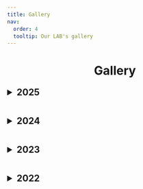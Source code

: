 ```yaml
---
title: Gallery
nav:
  order: 4
  tooltip: Our LAB's gallery
---
```


<div style="text-align:center;">
  <h1><b>Gallery</b></h1>
</div>

<details>
  <summary style="font-size:1.5em; font-weight:bold; margin:1em 0;">2025</summary>
<div style="display:flex; gap:1em; margin-top:1em;">
  <div style="text-align:center;">
    <a href="/images/gallery/22 추계.jpg" data-lightbox="gallery-2022" data-title="22추계전기화학회 참석">
      <img src="/images/gallery/22 추계.jpg" alt="22추계전기화학회 참석" style="width:180px; height:180px; object-fit:cover; border-radius:8px;">
    </a>
    <div>22추계전기화학회 참석</div>
  </div>
  <div style="text-align:center;">
    <a href="/images/gallery/22 춘계.jpg" data-lightbox="gallery-2022" data-title="22춘계전기화학회 참석">
      <img src="/images/gallery/22 춘계.jpg" alt="22춘계전기화학회 참석" style="width:180px; height:180px; object-fit:cover; border-radius:8px;">
    </a>
    <div>22춘계전기화학회 참석</div>
  </div>
</div>
</details>

<details>
  <summary style="font-size:1.5em; font-weight:bold; margin:1em 0;">2024</summary>
<div style="display:flex; gap:1em; margin-top:1em;">
  <div style="text-align:center;">
    <a href="/images/gallery/24 졸업식.jpg" data-lightbox="gallery-2024" data-title="24-2 졸업식">
      <img src="/images/gallery/24 졸업식.jpg" alt="24-2 졸업식" style="width:180px; height:180px; object-fit:cover; border-radius:8px;">
    </a>
    <div>24-2 졸업식</div>
  </div>
  <div style="text-align:center;">
    <a href="/images/gallery/참빛.jpg" data-lightbox="gallery-2024" data-title="24-2 참빛설계 장려상 수상">
      <img src="/images/gallery/참빛.jpg" alt="24-2 참빛설계 장려상 수상" style="width:180px; height:180px; object-fit:cover; border-radius:8px;">
    </a>
    <div>24-2 참빛설계 장려상 수상</div>
  </div>
  <div style="text-align:center;">
    <a href="/images/gallery/24 전지기술 심포지엄.jpg" data-lightbox="gallery-2024" data-title="24 전지기술 심포지엄">
      <img src="/images/gallery/24 전지기술 심포지엄.jpg" alt="24 전지기술 심포지엄" style="width:180px; height:180px; object-fit:cover; border-radius:8px;">
    </a>
    <div>24 전지기술 심포지엄</div>
  </div>
  <div style="text-align:center;">
    <a href="/images/gallery/24 여름 워크샵.jpg" data-lightbox="gallery-2024" data-title="24 여름 워크샵-2">
      <img src="/images/gallery/24 여름 워크샵.jpg" alt="24 여름 워크샵-2" style="width:180px; height:180px; object-fit:cover; border-radius:8px;">
    </a>
    <div>24 여름 워크샵-2</div>
  </div>
  <div style="text-align:center;">
    <a href="/images/gallery/24 여름 워크샵 1.jpg" data-lightbox="gallery-2024" data-title="24 여름 워크샵-1">
      <img src="/images/gallery/24 여름 워크샵 1.jpg" alt="24 여름 워크샵-1" style="width:180px; height:180px; object-fit:cover; border-radius:8px;">
    </a>
    <div>24 여름 워크샵-1</div>
  </div>
</div>
</details>

<details>
  <summary style="font-size:1.5em; font-weight:bold; margin:1em 0;">2023</summary>
<div style="display:flex; gap:1em; margin-top:1em;">
  <div style="text-align:center;">
    <a href="/images/gallery/photo.jpg" data-lightbox="gallery-2023" data-title="이미지 준비중">
      <img src="/images/gallery/photo.jpg" alt="이미지 준비중" style="width:180px; height:180px; object-fit:cover; border-radius:8px;">
    </a>
    <div>이미지 준비중</div>
  </div>
  <div style="text-align:center;">
    <a href="/images/gallery/photo.jpg" data-lightbox="gallery-2023" data-title="이미지 준비중">
      <img src="/images/gallery/photo.jpg" alt="이미지 준비중" style="width:180px; height:180px; object-fit:cover; border-radius:8px;">
    </a>
    <div>이미지 준비중</div>
  </div>
</div>
</details>

<details>
  <summary style="font-size:1.5em; font-weight:bold; margin:1em 0;">2022</summary>
<div style="display:flex; gap:1em; margin-top:1em;">
  <div style="text-align:center;">
    <a href="/images/gallery/22 추계.jpg" data-lightbox="gallery-2022" data-title="22 추계전기화학회">
      <img src="/images/gallery/22 추계.jpg" alt="22 추계전기화학회" style="width:180px; height:180px; object-fit:cover; border-radius:8px;">
    </a>
    <div>22 추계전기화학회</div>
  </div>
  <div style="text-align:center;">
    <a href="/images/gallery/22 춘계.jpg" data-lightbox="gallery-2022" data-title="2춘계전기화학회">
      <img src="/images/gallery/22 춘계.jpg" alt="2춘계전기화학회" style="width:180px; height:180px; object-fit:cover; border-radius:8px;">
    </a>
    <div>22 춘계전기화학회</div>
  </div>
</div>
</details>
